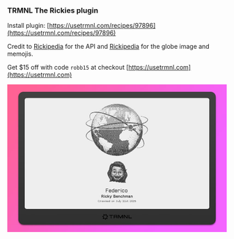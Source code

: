 ### TRMNL The Rickies plugin

Install plugin: [https://usetrmnl.com/recipes/97896](https://usetrmnl.com/recipes/97896)

Credit to [Rickipedia](https://rickies.net/) for the API and [Rickipedia](https://rickies.co) for the globe image and memojis.

Get $15 off with code `robb15` at checkout [https://usetrmnl.com](https://usetrmnl.com)

![](screenshot.jpg)